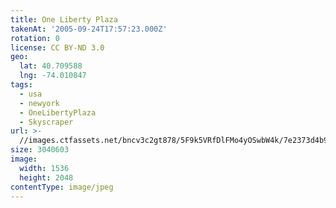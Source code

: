 ```yaml
---
title: One Liberty Plaza
takenAt: '2005-09-24T17:57:23.000Z'
rotation: 0
license: CC BY-ND 3.0
geo:
  lat: 40.709588
  lng: -74.010847
tags:
  - usa
  - newyork
  - OneLibertyPlaza
  - Skyscraper
url: >-
  //images.ctfassets.net/bncv3c2gt878/5F9k5VRfDlFMo4yOSwbW4k/7e2373d4b9589d23805cef74b0cee925/one-liberty-plaza_4325556236_o
size: 3040603
image:
  width: 1536
  height: 2048
contentType: image/jpeg
---
```


